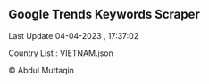 

## Google Trends Keywords Scraper 
 
Last Update 04-04-2023 , 17:37:02

Country List :
VIETNAM.json



© Abdul Muttaqin 
